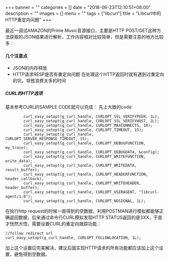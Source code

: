 
+++
banner = ""
categories = []
date = "2018-06-23T12:10:51+08:00"
description = ""
images = []
menu = ""
tags = ["libcurl"]
title = "Libcurl中的HTTP重定向问题"
+++


最近一调试AMAZON的Prime Music音源接口，主要是HTTP POST/GET这种方法获取的JSON结果进行解析，工作内容相对比较简单，但是需要注意的地方比较多：

<!--more-->

#### 几个注意点
* JSON的内存释放
* HTTP请求RESP是否有重定向问题
在处理这个HTTP返回时就有遇到过重定向的坑，导致浪费太多的时间

##### CURL的HTTP选项

基本参考CURL的SAMPLE CODE就可以完成：
先上大致的code:
```
        curl_easy_setopt(g_curl_handle, CURLOPT_SSL_VERIFYPEER, 1L);
        curl_easy_setopt(g_curl_handle, CURLOPT_SSL_VERIFYHOST, 2L);
        curl_easy_setopt(g_curl_handle, CURLOPT_MAXCONNECTS, 10);
        curl_easy_setopt(g_curl_handle, CURLOPT_TIMEOUT, 15);
        curl_easy_setopt(g_curl_handle, CURLOPT_SERVER_RESPONSE_TIMEOUT, 15);
        curl_easy_setopt(g_curl_handle, CURLOPT_DEBUGFUNCTION, my_trace);
        curl_easy_setopt(g_curl_handle, CURLOPT_DEBUGDATA, &config);
        curl_easy_setopt(g_curl_handle, CURLOPT_WRITEFUNCTION, write_data);
        curl_easy_setopt(g_curl_handle, CURLOPT_WRITEDATA, result_buffer);
        curl_easy_setopt(g_curl_handle, CURLOPT_HEADERFUNCTION, header_callback);
        curl_easy_setopt(g_curl_handle, CURLOPT_WRITEHEADER, header_buffer);
        curl_easy_setopt(g_curl_handle, CURLOPT_USERAGENT, "libcurl-agent/1.0");
        curl_easy_setopt(g_curl_handle, CURLOPT_NOSIGNAL, 1L); 
```
 
在执行http request的时候一直得到的空数据，利用POSTMAN进行模拟都能够正确返回数据，后来通过命令行CURL模拟发现HTTP STATUS返回的是3XX，于是才恍然大悟，需要设置CURL的重定向跟踪功能：
```    
//follow redirect url
curl_easy_setopt(g_curl_handle, CURLOPT_FOLLOWLOCATION, 1L);
```
加上这个设置后完美解决，建议后面实现HTTP请求的所有功能都应该加上这个设置，避免得到空数据。


